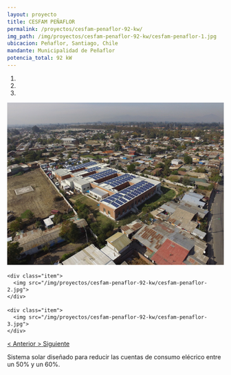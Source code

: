 ```yaml
---
layout: proyecto
title: CESFAM PEÑAFLOR
permalink: /proyectos/cesfam-penaflor-92-kw/
img_path: /img/proyectos/cesfam-penaflor-92-kw/cesfam-penaflor-1.jpg
ubicacion: Peñaflor, Santiago, Chile
mandante: Municipalidad de Peñaflor
potencia_total: 92 kW
---
```


<div id="myCarousel" class="carousel slide" data-ride="carousel">
  <!-- Indicators -->
  <ol class="carousel-indicators">
    <li data-target="#myCarousel" data-slide-to="0" class="active"></li>
    <li data-target="#myCarousel" data-slide-to="1"></li>
    <li data-target="#myCarousel" data-slide-to="2"></li>
  </ol>

  <!-- Imagenes de Los Proyectos -->
  <div class="carousel-inner">
    <div class="item active">
      <img src="/img/proyectos/cesfam-penaflor-92-kw/cesfam-penaflor-1.jpg">
    </div>

    <div class="item">
      <img src="/img/proyectos/cesfam-penaflor-92-kw/cesfam-penaflor-2.jpg">
    </div>

    <div class="item">
      <img src="/img/proyectos/cesfam-penaflor-92-kw/cesfam-penaflor-3.jpg">
    </div>
  </div>

  <!-- Left and right controls -->
  <a class="left carousel-control" href="#myCarousel" data-slide="prev">
    <span class="glyphicon glyphicon-chevron-left"><</span>
    <span class="sr-only">Anterior</span>
  </a>
  <a class="right carousel-control" href="#myCarousel" data-slide="next">
    <span class="glyphicon glyphicon-chevron-right">></span>
    <span class="sr-only">Siguiente</span>
  </a>
</div>

Sistema solar diseñado para reducir las cuentas de consumo elécrico entre un 50% y un 60%.